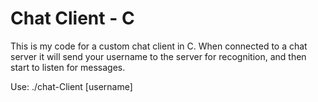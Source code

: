 # Chat Client - C

This is my code for a custom chat client in C.
When connected to a chat server it will send your username to the server for recognition, and then start to listen for messages.

Use: ./chat-Client [username]

